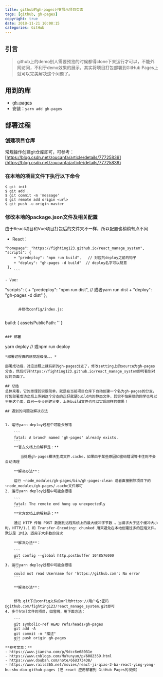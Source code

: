 ```yaml
---
title: github的gh-pages分支展示项目页面
tags: [github, gh-pages]
copyright: true
date: 2018-11-21 10:08:15
categories: GitHub
---
```

## 引言
> github上的demo别人需要预览的时候都得clone下来运行才可以，不能外网访问，不利于demo效果的展示，其实将项目打包部署到GitHub Pages上就可以完美解决这个问题了。


## 用到的库

- [gh-pages](https://www.npmjs.com/package/gh-pages)
- 安装：`yarn add gh-pages`

## 部署过程

### 创建项目仓库

常规操作创建git仓库即可，可参考：[https://blog.csdn.net/zoucanfa/article/details/77725839](https://blog.csdn.net/zoucanfa/article/details/77725839)

### 在本地的项目文件下执行以下命令


```
$ git init
$ git add .
$ git commit -m 'message'
$ git remote add origin <url>
$ git push -u origin master
```

### 修改本地的package.json文件及相关配置

由于React项目和Vue项目打包后的文件夹不一样，所以配置也稍稍有点不同

- React：
    
```
"homepage": "https://fighting123.github.io/react_manage_system",
"scripts": {
    + "predeploy": "npm run build",   // 对应的deploy之前的钩子
    + "deploy": "gh-pages -d build"  // deploy名字可以随意
 },
    ```
    
- Vue:

```
"scripts": {
    + "predeploy": "npm run dist",  // 或者yarn run dist
    + "deploy": "gh-pages -d dist"
 },
```

      并修改config/index.js:
    
```
build: {
   assetsPublicPath: ''
}
```

### 部署

```
yarn deploy   // 或npm run deploy
```
*部署过程真的感觉超级慢。。。*

部署成功后，对应远程上就有新的gh-pages分支了，修改setting上的source为gh-pages分支，然后打开https://fighting123.github.io/react_manage_system即可看到对应的页面了。

## 总结
总体来看，它的原理其实很简单，就是在当前项目仓库下自动创建一个名为gh-pages的分支，打包部署成功之后上传到这个分支的正好就是build内的静态文件，其实不怕麻烦的同学也可以不用这个库，自己一步步创建分支，上传build文件也可以实现同样的效果！

## 遇到的问题及解决方法


1. 运行yarn deploy过程中可能会报错

    ```
    fatal: A branch named 'gh-pages' already exists.
    ```
    **官方文档上的解释是：**
    
       当处理gh-pages模块生成文件.cache，如果由于某些原因如密码错误等卡住则不会自动清理
    
    **解决办法**：
    
    运行 ~node_modules/gh-pages/bin/gh-pages-clean 或者直接删除项目下的 ~node_modules/gh-pages/.cache文件即可
2. 运行yarn deploy过程中可能会报错

    ```
    fatal: The remote end hung up unexpectedly
    ```
    **官方文档上的解释是：**

    通过 HTTP 传输 POST 数据到远程系统上的最大缓冲字节数 。当请求大于这个缓冲大小时，HTTP/1.1 和 Transfer-Encoding: chunked 用来避免在本地创建过多的压缩文件。默认是 1MiB，适用于大多数的请求
    
    **解决办法**：

    ```
    git config --global http.postbuffer 1048576000
    ```
3. 运行yarn deploy过程中可能会报错
    ```
    could not read Username for 'https://github.com': No error
    ```
    
    **解决办法**：
    
    
    修改.git下的config文件的url为https://用户名:密码@github.com/fighting123/react_manage_system.git即可
4. 多个html文件的项目，如官网，用下面方法：

    ```
    git symbolic-ref HEAD refs/heads/gh-pages
    git add -A
    git commit -m "描述"
    git push origin gh-pages
    ```
**参考文章：**
- https://www.jianshu.com/p/9dcc6e68031e
- https://www.cnblogs.com/MuYunyun/p/6082359.html
- https://www.douban.com/note/668373438/
- https://www.rails365.net/movies/react-ji-qiao-2-ba-react-ying-yong-bu-shu-dao-github-pages (把 react 应用部署到 GitHub Pages的视频)